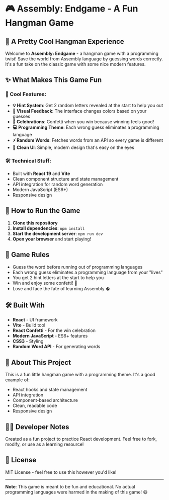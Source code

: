 # 🎮 Assembly: Endgame - A Fun Hangman Game

## 🚀 A Pretty Cool Hangman Experience

Welcome to **Assembly: Endgame** - a hangman game with a programming twist! Save the world from Assembly language by guessing words correctly. It's a fun take on the classic game with some nice modern features.

## ✨ What Makes This Game Fun

### 🎯 Cool Features:

- **💡 Hint System**: Get 2 random letters revealed at the start to help you out
- **🌈 Visual Feedback**: The interface changes colors based on your guesses
- **🎊 Celebrations**: Confetti when you win because winning feels good!
- **💻 Programming Theme**: Each wrong guess eliminates a programming language
- **⚡ Random Words**: Fetches words from an API so every game is different
- **🎨 Clean UI**: Simple, modern design that's easy on the eyes

### 🛠️ Technical Stuff:

- Built with **React 19** and **Vite**
- Clean component structure and state management
- API integration for random word generation
- Modern JavaScript (ES6+)
- Responsive design

## 🎯 How to Run the Game

1. **Clone this repository**
2. **Install dependencies**: `npm install`
3. **Start the development server**: `npm run dev`
4. **Open your browser** and start playing!

## 🏅 Game Rules

- Guess the word before running out of programming languages
- Each wrong guess eliminates a programming language from your "lives"
- You get 2 hint letters at the start to help you
- Win and enjoy some confetti! 🎉
- Lose and face the fate of learning Assembly �

## 🛠️ Built With

- **React** - UI framework
- **Vite** - Build tool
- **React Confetti** - For the win celebration
- **Modern JavaScript** - ES6+ features
- **CSS3** - Styling
- **Random Word API** - For generating words

## 💭 About This Project

This is a fun little hangman game with a programming theme. It's a good example of:

- React hooks and state management
- API integration
- Component-based architecture
- Clean, readable code
- Responsive design

## 👨‍💻 Developer Notes

Created as a fun project to practice React development. Feel free to fork, modify, or use as a learning resource!

## 📝 License

MIT License - feel free to use this however you'd like!

---

**Note**: This game is meant to be fun and educational. No actual programming languages were harmed in the making of this game! 😄
